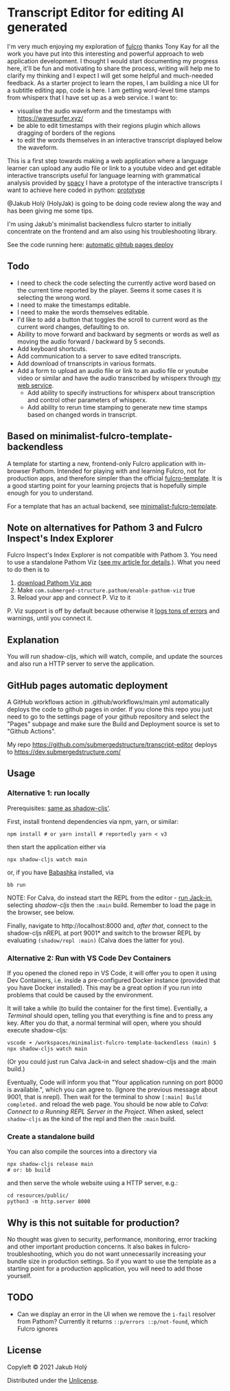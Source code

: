 # Transcript Editor for editing AI generated

I'm very much enjoying my exploration of [fulcro](https://github.com/fulcrologic/fulcro) thanks Tony Kay for all the work you have put into this interesting and powerful approach to web application development. I thought I would start documenting my progress here, it'll be fun and motivating to share the process, writing will help me to clarify my thinking and I expect I will get some helpful and much-needed feedback. As a starter project to learn the ropes, I am building a nice UI for a subtitle editing app, code is here. I am getting word-level time stamps from whisperx that I have set up as a web service. I want to:

* visualise the audio waveform and the timestamps with https://wavesurfer.xyz/ 
* be able to edit timestamps with their regions plugin which allows dragging of borders of the regions 
* to edit the words themselves in an interactive transcript displayed below the waveform.

This is a first step towards making a web application where a language learner can upload any audio file or link to a youtube video and get editable interactive transcripts useful for language learning with grammatical analysis provided by [spacy](https://spacy.io) I have a prototype of the interactive transcripts I want to achieve here coded in python: [prototype](https://submergedstructure.github.io/Polish%20Dialogues.html)

@Jakub Holý (HolyJak) is going to be doing code review along the way and has been giving me some tips.

I'm using Jakub's minimalist backendless fulcro starter to initially concentrate on the frontend and am also using his troubleshooting library.

See the code running here: [automatic gihtub pages deploy](https://dev.submergedstructure.com/)

## Todo

* I need to check the code selecting the currently active word based on the current time reported by the player. Seems it some cases it is selecting the wrong word.
* I need to make the timestamps editable.
* I need to make the words themselves editable.
* I'd like to add a button that toggles the scroll to current word as the current word changes, defaulting to on.
* Ability to move forward and backward by segments or words as well as moving the audio forward / backward by 5 seconds.
* Add keyboard shortcuts.
* Add communication to a server to save edited transcripts.
* Add download of trnanscripts in various formats.
* Add a form to upload an audio file or link to an audio file or youtube video or similar and have the audio transcribed by whisperx through [my web service](https://github.com/submergedstructure/runpodWhisperx).
  * Add ability to specify instructions for whisperx about transcription and control other parameters of whisperx.
  * Add ability to rerun time stamping to generate new time stamps based on changed words in transcript.


## Based on minimalist-fulcro-template-backendless

A template for starting a new, frontend-only Fulcro application with in-browser Pathom. Intended for playing with and learning Fulcro, not for production apps, and therefore simpler than the official [fulcro-template](https://github.com/fulcrologic/fulcro-template). It is a good starting point for your learning projects that is hopefully simple enough for you to understand.

For a template that has an actual backend, see [minimalist-fulcro-template](https://github.com/holyjak/minimalist-fulcro-template).


## Note on alternatives for Pathom 3 and Fulcro Inspect's Index Explorer

Fulcro Inspect's Index Explorer is not compatible with Pathom 3. You need to use a standalone Pathom Viz ([see my article for details](https://blog.jakubholy.net/2023/pathom-viz-for-fulcro-pathom3/).). What you need to do then is to 

1. [download Pathom Viz app](https://github.com/wilkerlucio/pathom-viz/releases)
2. Make `com.submerged-structure.pathom/enable-pathom-viz` true
3. Reload your app and connect P. Viz to it

P. Viz support is off by default because otherwise it [logs tons of errors](https://clojurians.slack.com/archives/C87NB2CFN/p1696016550457039) and warnings, until you connect it.

## Explanation

You will run shadow-cljs, which will watch, compile, and update the sources and also run a HTTP server to serve the application.

## GitHub pages automatic deployment

A GitHub workflows action in .github/workflows/main.yml automatically deploys the code to github pages in order. If you clone this repo you just need to go to the settings page of your github repository and select the "Pages" subpage and make sure the Build and Deployment source is set to "Github Actions".

My repo https://github.com/submergedstructure/transcript-editor deploys to https://dev.submergedstructure.com/


## Usage

### Alternative 1: run locally

Prerequisites: [same as shadow-cljs'](https://github.com/thheller/shadow-cljs#requirements).

First, install frontend dependencies via npm, yarn, or similar:

    npm install # or yarn install # reportedly yarn < v3

then start the application either via

    npx shadow-cljs watch main

or, if you have [Babashka](https://babashka.org/) installed, via

    bb run

NOTE: For Calva, do instead start the REPL from the editor - [run Jack-in](https://calva.io/connect/#jack-in-let-calva-start-the-repl-for-you), selecting _shadow-cljs_ then the `:main` build. Remember to load the page in the browser, see below.

Finally, navigate to http://localhost:8000 and, _after that_, connect to the shadow-cljs nREPL at port 9001\* and switch to the browser REPL by evaluating `(shadow/repl :main)` (Calva does the latter for you).

### Alternative 2: Run with VS Code Dev Containers

If you opened the cloned repo in VS Code, it will offer you to open it using Dev Containers,
i.e. inside a pre-configured Docker instance (provided that you have Docker installed).
This may be a great option if you run into problems that could be caused by the environment.

It will take a while (to build the container for the first time). Eventially, a _Terminal_ should open, telling you that everything is fine and to press any key. After you do that, a normal terminal will open, where you should execute shadow-cljs:

```
vscode ➜ /workspaces/minimalist-fulcro-template-backendless (main) $ npx shadow-cljs watch main
```

(Or you could just run Calva Jack-in and select shadow-cljs and the :main build.)

Eventually, Code will inform you that "Your application running on port 8000 is available.", which you can agree to. (Ignore the previous message about 9001, that is nrepl). Then wait for the terminal to show `[:main] Build completed.` and reload the web page. You should be now able to _Calva: Connect to a Running REPL Server in the Project_. When asked, select `shadow-cljs` as the kind of the repl and then the `:main` build.

### Create a standalone build

You can also compile the sources into a directory via

    npx shadow-cljs release main
    # or: bb build

and then serve the whole website using a HTTP server, e.g.:

    cd resources/public/
    python3 -m http.server 8000

## Why is this not suitable for production?

No thought was given to security, performance, monitoring, error tracking and other important production concerns. It also bakes in fulcro-troubleshooting, which you do not want unnecessarily increasing your bundle size in production settings. So if you want to use the template as a starting point for a production application, you will need to add those yourself.

## TODO

* Can we display an error in the UI when we remove the `i-fail` resolver from Pathom? Currently it returns `::p/errors ::p/not-found`, which Fulcro ignores

## License

Copyleft © 2021 Jakub Holý

Distributed under the [Unlicense](https://unlicense.org/).
